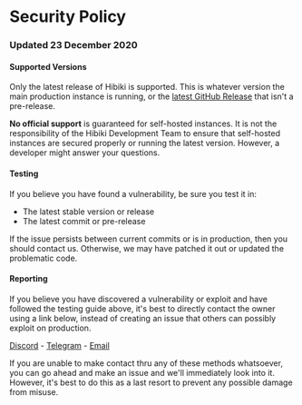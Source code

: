 # Security Policy

### Updated 23 December 2020

#### Supported Versions

Only the latest release of Hibiki is supported. This is whatever version the main production instance is running, or the [latest GitHub Release][1] that isn't a pre-release.

**No official support** is guaranteed for self-hosted instances. It is not the responsibility of the Hibiki Development Team to ensure that self-hosted instances are secured properly or running the latest version. However, a developer might answer your questions.

#### Testing

If you believe you have found a vulnerability, be sure you test it in:

- The latest stable version or release
- The latest commit or pre-release

If the issue persists between current commits or is in production, then you should contact us. Otherwise, we may have patched it out or updated the problematic code.

#### Reporting

If you believe you have discovered a vulnerability or exploit and have followed the testing guide above, it's best to directly contact the owner using a link below, instead of creating an issue that others can possibly exploit on production.

[Discord][2] - [Telegram][3] - [Email][4]

If you are unable to make contact thru any of these methods whatsoever, you can go ahead and make an issue and we'll immediately look into it. However, it's best to do this as a last resort to prevent any possible damage from misuse.

[1]: https://github.com/smolespi/hibiki/releases/latest "Releases"
[2]: https://discord.gg/gZEj4sM "Discord"
[3]: https://t.me/smolespi "Telegram"
[4]: mailto:espi@riseup.net "Email"
